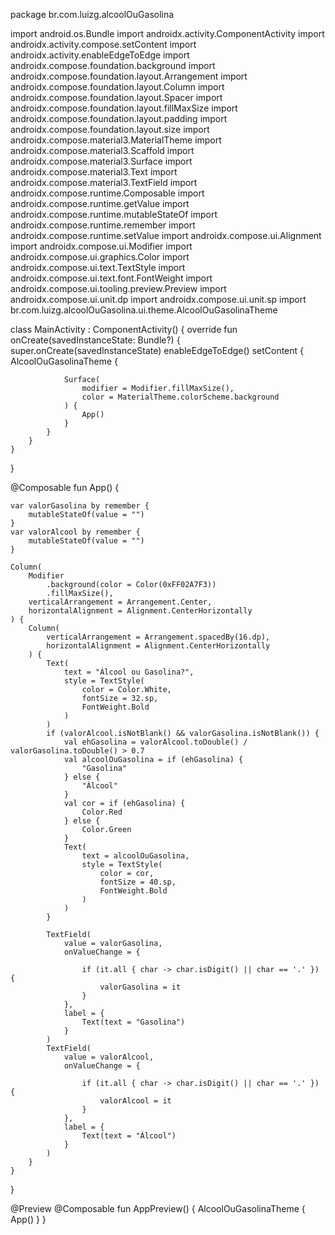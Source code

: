 package br.com.luizg.alcoolOuGasolina

import android.os.Bundle
import androidx.activity.ComponentActivity
import androidx.activity.compose.setContent
import androidx.activity.enableEdgeToEdge
import androidx.compose.foundation.background
import androidx.compose.foundation.layout.Arrangement
import androidx.compose.foundation.layout.Column
import androidx.compose.foundation.layout.Spacer
import androidx.compose.foundation.layout.fillMaxSize
import androidx.compose.foundation.layout.padding
import androidx.compose.foundation.layout.size
import androidx.compose.material3.MaterialTheme
import androidx.compose.material3.Scaffold
import androidx.compose.material3.Surface
import androidx.compose.material3.Text
import androidx.compose.material3.TextField
import androidx.compose.runtime.Composable
import androidx.compose.runtime.getValue
import androidx.compose.runtime.mutableStateOf
import androidx.compose.runtime.remember
import androidx.compose.runtime.setValue
import androidx.compose.ui.Alignment
import androidx.compose.ui.Modifier
import androidx.compose.ui.graphics.Color
import androidx.compose.ui.text.TextStyle
import androidx.compose.ui.text.font.FontWeight
import androidx.compose.ui.tooling.preview.Preview
import androidx.compose.ui.unit.dp
import androidx.compose.ui.unit.sp
import br.com.luizg.alcoolOuGasolina.ui.theme.AlcoolOuGasolinaTheme

class MainActivity : ComponentActivity() {
    override fun onCreate(savedInstanceState: Bundle?) {
        super.onCreate(savedInstanceState)
        enableEdgeToEdge()
        setContent {
            AlcoolOuGasolinaTheme {

                Surface(
                    modifier = Modifier.fillMaxSize(),
                    color = MaterialTheme.colorScheme.background
                ) {
                    App()
                }
            }
        }
    }
}

@Composable
fun App() {

    var valorGasolina by remember {
        mutableStateOf(value = "")
    }
    var valorAlcool by remember {
        mutableStateOf(value = "")
    }

    Column(
        Modifier
            .background(color = Color(0xFF02A7F3))
            .fillMaxSize(),
        verticalArrangement = Arrangement.Center,
        horizontalAlignment = Alignment.CenterHorizontally
    ) {
        Column(
            verticalArrangement = Arrangement.spacedBy(16.dp),
            horizontalAlignment = Alignment.CenterHorizontally
        ) {
            Text(
                text = "Álcool ou Gasolina?",
                style = TextStyle(
                    color = Color.White,
                    fontSize = 32.sp,
                    FontWeight.Bold
                )
            )
            if (valorAlcool.isNotBlank() && valorGasolina.isNotBlank()) {
                val ehGasolina = valorAlcool.toDouble() / valorGasolina.toDouble() > 0.7
                val alcoolOuGasolina = if (ehGasolina) {
                    "Gasolina"
                } else {
                    "Álcool"
                }
                val cor = if (ehGasolina) {
                    Color.Red
                } else {
                    Color.Green
                }
                Text(
                    text = alcoolOuGasolina,
                    style = TextStyle(
                        color = cor,
                        fontSize = 40.sp,
                        FontWeight.Bold
                    )
                )
            }

            TextField(
                value = valorGasolina,
                onValueChange = {

                    if (it.all { char -> char.isDigit() || char == '.' }) {
                        valorGasolina = it
                    }
                },
                label = {
                    Text(text = "Gasolina")
                }
            )
            TextField(
                value = valorAlcool,
                onValueChange = {

                    if (it.all { char -> char.isDigit() || char == '.' }) {
                        valorAlcool = it
                    }
                },
                label = {
                    Text(text = "Álcool")
                }
            )
        }
    }
}

@Preview
@Composable
fun AppPreview() {
    AlcoolOuGasolinaTheme {
        App()
    }
}
